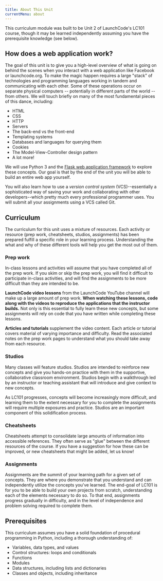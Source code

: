 ```yaml
---
title: About This Unit
currentMenu: about
---
```


This curriculum module was built to be Unit 2 of LaunchCode's LC101 course, though it may be learned independently assuming you have the prerequisite knowledge (see below).

## How does a web application work?

The goal of this unit is to give you a high-level overview of what is going on behind the scenes when you interact with a web application like Facebook or launchcode.org. To make the magic happen requires a large "stack" of technologies and programming languages working in tandem and communicating with each other. Some of these operations occur on separate physical computers -- potentially in different parts of the world -- from others. We will touch briefly on many of the most fundamental pieces of this dance, including:

* HTML
* CSS
* HTTP
* Servers
* The back-end vs the front-end
* Templating systems
* Databases and languages for querying them
* Cookies
* The Model-View-Controller design pattern
* A lot more!

We will use Python 3 and the [Flask web application framework](http://flask.pocoo.org/) to explore these concepts. Our goal is that by the end of the unit you will be able to build an entire web app yourself.

You will also learn how to use a *version control system* (VCS)--essentially a sophisticated way of saving your work and collaborating with other developers--which pretty much every professional programmer uses. You will submit all your assignments using a VCS called Git.

## Curriculum

The curriculum for this unit uses a mixture of resources. Each activity or resource (prep work, cheatsheets, studios, assignments) has been prepared fulfill a specific role in your learning process. Understanding the what and why of these different tools will help you get the most out of them.

### Prep work

In-class lessons and activities will assume that you have completed all of the prep work. If you skim or skip the prep work, you will find it difficult to participate in-class activities, and will find the assignments to be more difficult than they are intended to be.

**LaunchCode video lessons** from the LaunchCode YouTube channel will make up a large amount of prep work. **When watching these lessons, code along with the videos to reproduce the applications that the instructor builds.** Not only is this essential to fully learn these new concepts, but some assignments will rely on code that you have written while completing these lessons.

**Articles and tutorials** supplement the video content. Each article or tutorial covers material of varying importance and difficulty. Read the associated notes on the prep work pages to understand what you should take away from each resource.

### Studios

Many classes will feature studios. Studios are intended to reinforce new concepts and give you hands-on practice with them in the supportive, collaborative classroom environment. Studios begin with a walkthrough led by an instructor or teaching assistant that will introduce and give context to new concepts.

As LC101 progresses, concepts will become increasingly more difficult, and learning them to the extent necessary for you to complete the assignments will require multiple exposures and practice. Studios are an important component of this solidification process.

### Cheatsheets

Cheatsheets attempt to consolidate large amounts of information into accessible references. They often serve as "glue" between the different resources of the course. If you have a suggestion for how these can be improved, or new cheatsheets that might be added, let us know!

### Assignments

Assignments are the summit of your learning path for a given set of concepts. They are where you demonstrate that you understand and can independently utilize the concepts you've learned. The end-goal of LC101 is for you to be able to build your own projects from scratch, understanding each of the elements necessary to do so. To that end, assignments progress gradually in difficulty, and in the level of independence and problem solving required to complete them.


## Prerequisites

This curriculum assumes you have a solid foundation of procedural programming in Python, including a thorough understanding of:

- Variables, data types, and values
- Control structures: loops and conditionals
- Functions
- Modules
- Data structures, including lists and dictionaries
- Classes and objects, including inheritance
